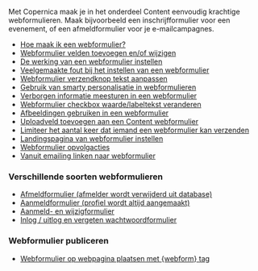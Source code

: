 Met Copernica maak je in het onderdeel Content eenvoudig krachtige
webformulieren. Maak bijvoorbeeld een inschrijfformulier voor een
evenement, of een afmeldformulier voor je e-mailcampagnes.

-   [Hoe maak ik een webformulier?](./introduction-to-web-forms.md)
-   [Webformulier velden toevoegen en/of wijzigen](./web-form-fields-and-field-settings.md)
-   [De werking van een webformulier instellen](./the-content-web-form-behaviour-wizard.md)
-   [Veelgemaakte fout bij het instellen van een webformulier](./frequently-made-errors-in-configuration-of-webforms.md "Veelgemaakte fout bij instellen webformulier")
-   [Webformulier verzendknop tekst aanpassen](./specify-web-form-submit-button-text.md)
-   [Gebruik van smarty personalisatie in webformulieren](./smarty-personalization-in-web-forms.md)
-   [Verborgen informatie meesturen in een webformulier](./can-i-use-hidden-fields-in-my-web-form.md)
-   [Webformulier checkbox waarde/labeltekst veranderen](./how-do-i-display-a-different-value-in-my-multiple-choice-web-form-field.md)
-   [Afbeeldingen gebruiken in een webformulier](./can-i-use-images-in-web-forms.md)
-   [Uploadveld toevoegen aan een Content webformulier](./add-upload-field-to-content-web-form.md)
-   [Limiteer het aantal keer dat iemand een webformulier kan verzenden](./limit-the-number-of-times-a-web-form-can-be-submitted.md)
-   [Landingspagina van webformulier instellen](./specify-web-form-landing-page.md)
-   [Webformulier opvolgacties](./follow-up-actions-for-web-forms.md)
-   [Vanuit emailing linken naar webformulier](./personalizing-hyperlinks.md)

### Verschillende soorten webformulieren

-   [Afmeldformulier (afmelder wordt verwijderd uit database)](./unsubscribe-form-remove-profile-entirely.md)
-   [Aanmeldformulier (profiel wordt altijd aangemaakt)](./newsletter-sign-up-form.md)
-   [Aanmeld- en wijzigformulier](./create-change-web-form.md)
-   [Inlog / uitlog en vergeten wachtwoordformulier](./login-logout-and-forgot-password-form.md)

### Webformulier publiceren

-   [Webformulier op webpagina plaatsen met {webform} tag](./publish-your-web-form.md)